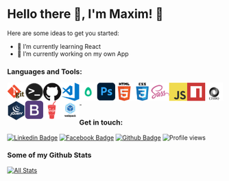 # Hello there 👋, I'm Maxim! 🦦

Here are some ideas to get you started:

- 🔭  I’m currently learning React
- 🌱 I’m currently working on my own App

### Languages and Tools:

[<img align="left" alt="Git" width="42px" src="https://raw.githubusercontent.com/IvanFesenko/IvanFesenko/master/img/git.png" />]()
[<img align="left" alt="Terminal" width="42px" src="https://raw.githubusercontent.com/github/explore/80688e429a7d4ef2fca1e82350fe8e3517d3494d/topics/terminal/terminal.png" />]()
[<img align="left" alt="GitHub" width="42px" src="https://raw.githubusercontent.com/github/explore/78df643247d429f6cc873026c0622819ad797942/topics/github/github.png" />]()
[<img align="left" alt="Visual Studio Code" width="42px" src="https://raw.githubusercontent.com/github/explore/80688e429a7d4ef2fca1e82350fe8e3517d3494d/topics/visual-studio-code/visual-studio-code.png" />]()
[<img align="left" alt="avocode" width="42px" src="https://raw.githubusercontent.com/IvanFesenko/IvanFesenko/master/img/avocode.png"/>]()
[<img align="left" alt="photoshop" width="42px" src="https://raw.githubusercontent.com/IvanFesenko/IvanFesenko/master/img/photoshop.png"/>]()
[<img align="left" alt="HTML5" width="42px" src="https://raw.githubusercontent.com/github/explore/80688e429a7d4ef2fca1e82350fe8e3517d3494d/topics/html/html.png" />]()
[<img align="left" alt="CSS3" width="42px" src="https://raw.githubusercontent.com/github/explore/80688e429a7d4ef2fca1e82350fe8e3517d3494d/topics/css/css.png" />]()
[<img align="left" alt="Sass" width="42px" src="https://raw.githubusercontent.com/github/explore/80688e429a7d4ef2fca1e82350fe8e3517d3494d/topics/sass/sass.png" />]()
[<img align="left" alt="JavaScript" width="42px" src="https://raw.githubusercontent.com/github/explore/80688e429a7d4ef2fca1e82350fe8e3517d3494d/topics/javascript/javascript.png" />]()
[<img align="left" alt="npm" width="42px" src="https://raw.githubusercontent.com/github/explore/80688e429a7d4ef2fca1e82350fe8e3517d3494d/topics/npm/npm.png" />]()
[<img align="left" alt="json" width="42px" src="https://raw.githubusercontent.com/IvanFesenko/IvanFesenko/master/img/json_icon.png" />]()
[<img align="left" alt="jquery" width="42px" src="https://raw.githubusercontent.com/IvanFesenko/IvanFesenko/master/img/jquery.png" />]()
[<img align="left" alt="bootstrap" width="42px" src="https://raw.githubusercontent.com/github/explore/80688e429a7d4ef2fca1e82350fe8e3517d3494d/topics/bootstrap/bootstrap.png" />]()
[<img align="left" alt="gulp" width="42px" src="https://raw.githubusercontent.com/github/explore/80688e429a7d4ef2fca1e82350fe8e3517d3494d/topics/gulp/gulp.png" />]()
[<img align="left" alt="webpack" width="42px" src="https://raw.githubusercontent.com/IvanFesenko/IvanFesenko/master/img/webpack.jpg" />]()

<br>
-

### Get in touch:
[![Linkedin Badge](https://img.shields.io/badge/-Maxim_Kozlov-0072b1?style=flat&logo=Linkedin&logoColor=white&link=https://www.linkedin.com/in/maxim-kozlov/)](https://www.linkedin.com/in/maxim-kozlov/) 
[![Facebook Badge](https://img.shields.io/badge/-Maxim_Kozlov-0072b1?style=flat&logo=Facebook&logoColor=white&link=https://www.facebook.com/kozlov.m.n/)](https://www.facebook.com/kozlov.m.n/)
[![Github Badge](https://img.shields.io/badge/-Maxim_Kozlov-grey?style=flat&logo=github&logoColor=white&link=https://github.com/Maximusvin)](https://www.github.com/Maximusvin/) ![Profile views](https://gpvc.arturio.dev/Maximusvin)

### Some of my Github Stats
[![All Stats](https://github-readme-stats-axpwmfcg3.vercel.app/api?username=Maximusvin&show_icons=true&include_all_commits=true&count_private=true&hide=contribs)](https://github.com/Maximusvin/github-readme-stats)
